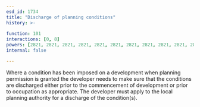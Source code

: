 ```yaml
---
esd_id: 1734
title: "Discharge of planning conditions"
history: >-
  
function: 101
interactions: [0, 8]
powers: [2821, 2821, 2821, 2821, 2821, 2821, 2821, 2821, 2821, 2821, 2821, 2821, 2821, 2821, 2821, 2821, 2821]
internal: false

---
```


Where a condition has been imposed on a development when planning permission is granted the developer needs to make sure that the conditions are discharged either prior to the commencement of development or prior to occupation as appropriate.  The developer must apply to the local planning authority for a discharge of the condition(s).

